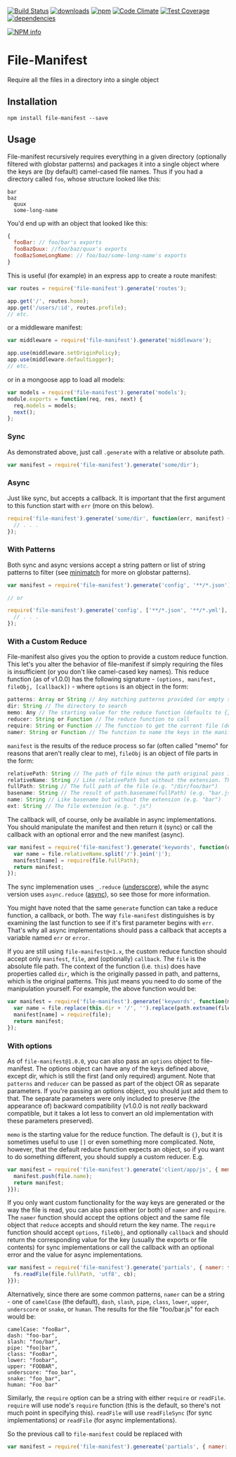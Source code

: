 [![Build Status](https://travis-ci.org/mantacode/file-manifest.png)](https://travis-ci.org/mantacode/file-manifest) [![downloads](http://img.shields.io/npm/dm/file-manifest.svg)](https://npmjs.org/package/file-manifest) [![npm](http://img.shields.io/npm/v/file-manifest.svg)](https://npmjs.org/package/file-manifest) [![Code Climate](https://codeclimate.com/github/mantacode/file-manifest/badges/gpa.svg)](https://codeclimate.com/github/mantacode/file-manifest) [![Test Coverage](https://codeclimate.com/github/mantacode/file-manifest/badges/coverage.svg)](https://codeclimate.com/github/mantacode/file-manifest) [![dependencies](https://david-dm.org/mantacode/file-manifest.png)](https://david-dm.org/mantacode/file-manifest)

[![NPM info](https://nodei.co/npm/file-manifest.png?downloads=true)](https://nodei.co/npm/file-manifest.png?downloads=true)

# File-Manifest

Require all the files in a directory into a single object

## Installation

`npm install file-manifest --save`

## Usage

File-manifest recursively requires everything in a given directory (optionally filtered with globstar patterns) and packages it into a single object where the keys are (by default) camel-cased file names. Thus if you had a directory called `foo`, whose structure looked like this:

```
bar
baz
  quux
  some-long-name
```

You'd end up with an object that looked like this:

```javascript
{
  fooBar: // foo/bar's exports
  fooBazQuux: //foo/baz/quux's exports
  fooBazSomeLongName: // foo/baz/some-long-name's exports
}
```

This is useful (for example) in an express app to create a route manifest:

```javascript
var routes = require('file-manifest').generate('routes');

app.get('/', routes.home);
app.get('/users/:id', routes.profile);
// etc.
```

or a middleware manifest:

```javascript
var middleware = require('file-manifest').generate('middleware');

app.use(middleware.setOriginPolicy);
app.use(middleware.defaultLogger);
// etc.
```

or in a mongoose app to load all models:

```javascript
var models = require('file-manifest').generate('models');
module.exports = function(req, res, next) {
  req.models = models;
  next();
};
```

### Sync

As demonstrated above, just call `.generate` with a relative or absolute path.

```javascript
var manifest = require('file-manifest').generate('some/dir');
```

### Async

Just like sync, but accepts a callback. It is important that the first argument to this function start with `err` (more on this below).

```javascript
require('file-manifest').generate('some/dir', function(err, manifest) {
  // . . .
});
```

### With Patterns

Both sync and async versions accept a string pattern or list of string patterns to filter (see [minimatch](https://github.com/isaacs/minimatch) for more on globstar patterns).

```javascript
var manifest = require('file-manifest').generate('config', '**/*.json');

// or

require('file-manifest').generate('config', ['**/*.json', '**/*.yml'], function(err, manifest) {
  // . . .
});
```

### With a Custom Reduce

File-manifest also gives you the option to provide a custom reduce function. This let's you alter the behavior of file-manifest if simply requiring the files is insufficient (or you don't like camel-cased key names). This reduce function (as of v1.0.0) has the following signature - `(options, manifest, fileObj, [callback])` - where `options` is an object in the form:

```javascript
patterns: Array or String // Any matching patterns provided (or empty string if none)
dir: String // The directory to search
memo: Any // The starting value for the reduce function (defaults to {})
reducer: String or Function // The reduce function to call
require: String or Function // The function to get the current file (defaults to the build in require function)
namer: String or Function // The function to name the keys in the manifest
```

`manifest` is the results of the reduce process so far (often called "memo" for reasons that aren't really clear to me), `fileObj` is an object of file parts in the form:

```javascript
relativePath: String // The path of file minus the path original pass in (e.g. "foo/bar.js")
relativeName: String // Like relativePath but without the extension. This is the part used for naming the keys (e.g. "foo/bar")
fullPath: String // The full path of the file (e.g. "/dir/foo/bar")
basename: String // The result of path.basename(fullPath) (e.g. "bar.js")
name: String // Like basename but without the extension (e.g. "bar")
ext: String // The file extension (e.g. ".js")
```

The callback will, of course, only be available in async implementations. You should manipulate the manifest and then return it (sync) or call the callback with an optional error and the new manifest (async).

```javascript
var manifest = require('file-manifest').generate('keywords', function(options, manifest, file) {
  var name = file.relativeName.split('/').join('|');
  manifest[name] = require(file.fullPath);
  return manifest;
});
```

The sync implemenation uses `_.reduce` ([underscore](http://underscorejs.org/)), while the async version uses `async.reduce` ([async](https://github.com/caolan/async)), so see those for more information.

You might have noted that the same `generate` function can take a reduce function, a callback, or both. The way `file-manifest` distinguishes is by examining the last function to see if it's first parameter begins with `err`. That's why all async implementations should pass a callback that accepts a variable named `err` or `error`.

If you are still using `file-manifest@<1.x`, the custom reduce function should accept only `manifest`, `file`, and (optionally) `callback`. The `file` is the absolute file path. The context of the function (i.e. `this`) does have properties called `dir`, which is the originally passed in path, and patterns, which is the original patterns. This just means you need to do some of the manipulation yourself. For example, the above function would be:

```javascript
var manifest = require('file-manifest').generate('keywords', function(manifest, file) {
  var name = file.replace(this.dir + '/', '').replace(path.extname(file), '').split('/').join('|');
  manifest[name] = require(file);
  return manifest;
});
```

### With options

As of `file-manifest@1.0.0`, you can also pass an `options` object to file-manifest. The options object can have any of the keys defined above, except dir, which is still the first (and only required) argument. Note that `patterns` and `reducer` can be passed as part of the object OR as separate parameters. If you're passing an options object, you should just add them to that. The separate parameters were only included to preserve (the appearance of) backward compatibility (v1.0.0 is not _really_ backward compatible, but it takes a lot less to convert an old implementation with these parameters preserved).

`memo` is the starting value for the reduce function. The default is `{}`, but it is sometimes useful to use `[]` or even something more complicated. Note, however, that the default reduce function expects an object, so if you want to do something different, you should supply a custom reducer. E.g.

```javascript
var manifest = require('file-manifest').generate('client/app/js', { memo: [], patterns: ['**/*.js'], reducer: function(options, manifest, file) {
  manifest.push(file.name);
  return manifest;
}});
```

If you only want custom functionality for the way keys are generated or the way the file is read, you can also pass either (or both) of `namer` and `require`. The `namer` function should accept the options object and the same file object that `reduce` accepts and should return the key name. The `require` function should accept `options`, `fileObj`, and optionally `callback` and should return the corresponding value for the key (usually the exports or file contents) for sync implementations or call the callback with an optional error and the value for async implementations.

```javascript
var manifest = require('file-manifest').generate('partials', { namer: function(options, file) { return file.relativeName.split('/').join('-'); }, require: function(options, file, cb) {
  fs.readFile(file.fullPath, 'utf8', cb);
}});
```

Alternatively, since there are some common patterns, `namer` can be a string - one of `camelCase` (the default), `dash`, `slash`, `pipe`, `class`, `lower`, `upper`, `underscore` or `snake`, or `human`. The results for the file "foo/bar.js" for each would be:

```
camelCase: "fooBar",
dash: "foo-bar",
slash: "foo/bar",
pipe: "foo|bar",
class: "FooBar",
lower: "foobar",
upper: "FOOBAR",
underscore: "foo_bar",
snake: "foo_bar",
human: "Foo bar"
```

Similarly, the `require` option can be a string with either `require` or `readFile`. `require` will use node's `require` function (this is the default, so there's not much point in specifying this). `readFile` will use `readFileSync` (for sync implementations) or `readFile` (for async implementations).

So the previous call to `file-manifest` could be replaced with

```javascript
var manifest = require('file-manifest').genereate('partials', { namer: 'dash', require: 'readFile' });
```
